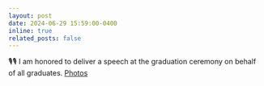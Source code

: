 ```yaml
---
layout: post
date: 2024-06-29 15:59:00-0400
inline: true
related_posts: false
---
```


🎙️🎙️ I am honored to deliver a speech at the graduation ceremony on behalf of all graduates.  [Photos](assets/img/SZU-Speech.jpg)
